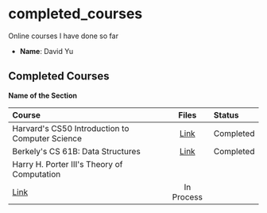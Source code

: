 # completed_courses
Online courses I have done so far



- **Name**: David Yu

## Completed Courses

**Name of the Section**

Course|Files|Status
:--|:--:|:--|
Harvard's CS50 Introduction to Computer Science| [Link](https://www.edx.org/course/introduction-computer-science-harvardx-cs50x)|Completed
Berkely's CS 61B: Data Structures| [Link](http://www.cs.berkeley.edu/%7Ejrs/61bf06/)|Completed
Harry H. Porter III's Theory of Computation|
[Link](http://web.cecs.pdx.edu/~harry/videos/)|In Process
